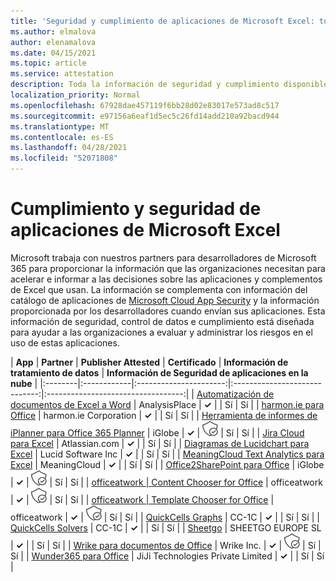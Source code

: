 ```yaml
---
title: 'Seguridad y cumplimiento de aplicaciones de Microsoft Excel: todas las aplicaciones'
ms.author: elmalova
author: elenamalova
ms.date: 04/15/2021
ms.topic: article
ms.service: attestation
description: Toda la información de seguridad y cumplimiento disponible para todas las aplicaciones de Microsoft Excel.
localization_priority: Normal
ms.openlocfilehash: 67928dae457119f6bb28d02e83017e573ad8c517
ms.sourcegitcommit: e97156a6eaf1d5ec5c26fd14add210a92bacd944
ms.translationtype: MT
ms.contentlocale: es-ES
ms.lasthandoff: 04/28/2021
ms.locfileid: "52071808"
---
```

# <a name="microsoft-excel-app-security-and-compliance"></a>Cumplimiento y seguridad de aplicaciones de Microsoft Excel

Microsoft trabaja con nuestros partners para desarrolladores de Microsoft 365 para proporcionar la información que las organizaciones necesitan para acelerar e informar a las decisiones sobre las aplicaciones y complementos de Excel que usan. La información se complementa con información del catálogo de aplicaciones de [Microsoft Cloud App Security](https://www.microsoft.com/en-us/enterprise-mobility-security/cloud-app-security) y la información proporcionada por los desarrolladores cuando envían sus aplicaciones. Esta información de seguridad, control de datos e cumplimiento está diseñada para ayudar a las organizaciones a evaluar y administrar los riesgos en el uso de estas aplicaciones.

| **App** | **Partner** | **Publisher Attested** | **Certificado** | **Información de tratamiento de datos** | **Información de Seguridad de aplicaciones en la nube** |
|:--------|:------------|:----------------------:|:-----------------------------:|:----------------------------------:|
| [Automatización de documentos de Excel a Word](./analysisplace-excel-to-word-document-automation.md) | AnalysisPlace | **✓** |  | Sí | Sí |
| [harmon.ie para Office](./harmonie-corporation-for-office.md) | harmon.ie Corporation | **✓** |  | Sí | Sí |
| [Herramienta de informes de iPlanner para Office 365 Planner](./iglobe-iplanner-reporting-tool-for-office-365-planner.md) | iGlobe | **✓** | <img alt="Certified application badge" src="../media/certified-badge.png" height="25" width="25" /> | Sí | Sí |
| [Jira Cloud para Excel](./atlassiancom-jira-cloud-for-excel.md) | Atlassian.com | **✓** |  | Sí | Sí |
| [Diagramas de Lucidchart para Excel](./lucid-software-inc-lucidchart-diagrams-for-excel.md) | Lucid Software Inc | **✓** |  | Sí | Sí |
| [MeaningCloud Text Analytics para Excel](./meaningcloud-text-analytics-for-excel.md) | MeaningCloud | **✓** |  | Sí | Sí |
| [Office2SharePoint para Office](./iglobe-office2sharepoint-for-office.md) | iGlobe | **✓** | <img alt="Certified application badge" src="../media/certified-badge.png" height="25" width="25" /> | Sí | Sí |
| [officeatwork | Content Chooser for Office](./officeatwork-officeatworkcontent-chooser-for-office.md) | officeatwork | **✓** | <img alt="Certified application badge" src="../media/certified-badge.png" height="25" width="25" /> | Sí | Sí |
| [officeatwork | Template Chooser for Office](./officeatwork-officeatworktemplate-chooser-for-office.md) | officeatwork | **✓** | <img alt="Certified application badge" src="../media/certified-badge.png" height="25" width="25" /> | Sí | Sí |
| [QuickCells Graphs](./cc-1c-quickcells-graphs.md) | CC-1C | **✓** |  | Sí | Sí |
| [QuickCells Solvers](./cc-1c-quickcells-solvers.md) | CC-1C | **✓** |  | Sí | Sí |
| [Sheetgo](./sheetgo-europe-sl.md) | SHEETGO EUROPE SL | **✓** |  | Sí | Sí |
| [Wrike para documentos de Office](./wrike-inc-for-office-documents.md) | Wrike Inc. | **✓** | <img alt="Certified application badge" src="../media/certified-badge.png" height="25" width="25" /> | Sí | Sí |
| [Wunder365 para Office](./jiji-technologies-private-limited-wunder365-for-office.md) | JiJi Technologies Private Limited | **✓** |  | Sí | Sí |
